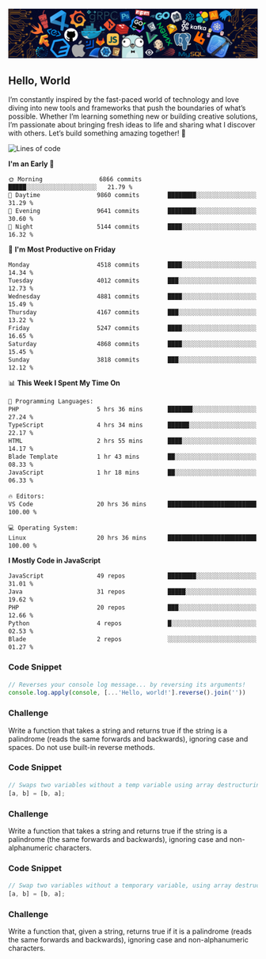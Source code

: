 ![](https://github.com/0x3EF8/0x3EF8/raw/main/images/header_.png)

## Hello, World
I’m constantly inspired by the fast-paced world of technology and love diving into new tools and frameworks that push the boundaries of what’s possible. Whether I’m learning something new or building creative solutions, I’m passionate about bringing fresh ideas to life and sharing what I discover with others. Let’s build something amazing together! 🚀

<!--START_SECTION:mrepol742-->
![Lines of code](https://img.shields.io/badge/From%20Hello%20World%20I%27ve%20Written-22.8%20million%20lines%20of%20code-blue)

**I'm an Early 🐤** 

```text
🌞 Morning                6866 commits        █████░░░░░░░░░░░░░░░░░░░░   21.79 % 
🌆 Daytime                9860 commits        ████████░░░░░░░░░░░░░░░░░   31.29 % 
🌃 Evening                9641 commits        ████████░░░░░░░░░░░░░░░░░   30.60 % 
🌙 Night                  5144 commits        ████░░░░░░░░░░░░░░░░░░░░░   16.32 % 
```
📅 **I'm Most Productive on Friday** 

```text
Monday                   4518 commits        ████░░░░░░░░░░░░░░░░░░░░░   14.34 % 
Tuesday                  4012 commits        ███░░░░░░░░░░░░░░░░░░░░░░   12.73 % 
Wednesday                4881 commits        ████░░░░░░░░░░░░░░░░░░░░░   15.49 % 
Thursday                 4167 commits        ███░░░░░░░░░░░░░░░░░░░░░░   13.22 % 
Friday                   5247 commits        ████░░░░░░░░░░░░░░░░░░░░░   16.65 % 
Saturday                 4868 commits        ████░░░░░░░░░░░░░░░░░░░░░   15.45 % 
Sunday                   3818 commits        ███░░░░░░░░░░░░░░░░░░░░░░   12.12 % 
```


📊 **This Week I Spent My Time On** 

```text
💬 Programming Languages: 
PHP                      5 hrs 36 mins       ███████░░░░░░░░░░░░░░░░░░   27.24 % 
TypeScript               4 hrs 34 mins       ██████░░░░░░░░░░░░░░░░░░░   22.17 % 
HTML                     2 hrs 55 mins       ████░░░░░░░░░░░░░░░░░░░░░   14.17 % 
Blade Template           1 hr 43 mins        ██░░░░░░░░░░░░░░░░░░░░░░░   08.33 % 
JavaScript               1 hr 18 mins        ██░░░░░░░░░░░░░░░░░░░░░░░   06.33 % 

🔥 Editors: 
VS Code                  20 hrs 36 mins      █████████████████████████   100.00 % 

💻 Operating System: 
Linux                    20 hrs 36 mins      █████████████████████████   100.00 % 
```

**I Mostly Code in JavaScript** 

```text
JavaScript               49 repos            ████████░░░░░░░░░░░░░░░░░   31.01 % 
Java                     31 repos            █████░░░░░░░░░░░░░░░░░░░░   19.62 % 
PHP                      20 repos            ███░░░░░░░░░░░░░░░░░░░░░░   12.66 % 
Python                   4 repos             █░░░░░░░░░░░░░░░░░░░░░░░░   02.53 % 
Blade                    2 repos             ░░░░░░░░░░░░░░░░░░░░░░░░░   01.27 % 
```




<!--END_SECTION:mrepol742-->

### Code Snippet
```js
// Reverses your console log message... by reversing its arguments!
console.log.apply(console, [...'Hello, world!'].reverse().join(''))
```
### Challenge
Write a function that takes a string and returns true if the string is a palindrome (reads the same forwards and backwards), ignoring case and spaces. Do not use built-in reverse methods.
### Code Snippet
```js
// Swaps two variables without a temp variable using array destructuring
[a, b] = [b, a];
```
### Challenge
Write a function that takes a string and returns true if the string is a palindrome (the same forwards and backwards), ignoring case and non-alphanumeric characters.
### Code Snippet
```js
// Swap two variables without a temporary variable, using array destructuring!
[a, b] = [b, a];
```
### Challenge
Write a function that, given a string, returns true if it is a palindrome (reads the same forwards and backwards), ignoring case and non-alphanumeric characters.
